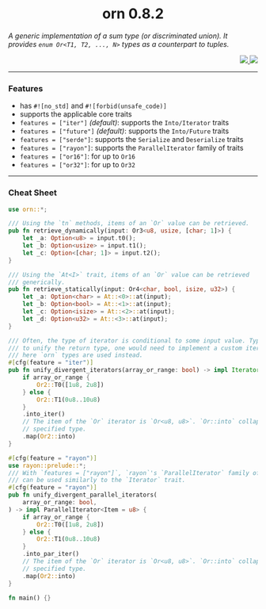 <div align="center"> <h1> orn 0.8.2 </h1> </div>

<p align="center">
    <em> 

A generic implementation of a sum type (or discriminated union). It provides `enum Or<T1, T2, ..., N>` types as a counterpart to tuples.
    </em>
</p>

<div align="right">
    <a href="https://github.com/Magicolo/orn/actions/workflows/test.yml"> <img src="https://github.com/Magicolo/orn/actions/workflows/test.yml/badge.svg"> </a>
    <a href="https://crates.io/crates/orn"> <img src="https://img.shields.io/crates/v/orn.svg"> </a>
</div>

---
### Features
- has `#![no_std]` and `#![forbid(unsafe_code)]`
- supports the applicable core traits
- `features = ["iter"]` *(default)*: supports the `Into/Iterator` traits 
- `features = ["future"]` *(default)*: supports the `Into/Future` traits 
- `features = ["serde"]`: supports the `Serialize` and `Deserialize` traits
- `features = ["rayon"]`: supports the `ParallelIterator` family of traits
- `features = ["or16"]`: for up to `Or16`
- `features = ["or32"]`: for up to `Or32`

---
### Cheat Sheet

```rust
use orn::*;

/// Using the `tn` methods, items of an `Or` value can be retrieved.
pub fn retrieve_dynamically(input: Or3<u8, usize, [char; 1]>) {
    let _a: Option<u8> = input.t0();
    let _b: Option<usize> = input.t1();
    let _c: Option<[char; 1]> = input.t2();
}

/// Using the `At<I>` trait, items of an `Or` value can be retrieved
/// generically.
pub fn retrieve_statically(input: Or4<char, bool, isize, u32>) {
    let _a: Option<char> = At::<0>::at(input);
    let _b: Option<bool> = At::<1>::at(input);
    let _c: Option<isize> = At::<2>::at(input);
    let _d: Option<u32> = At::<3>::at(input);
}

/// Often, the type of iterator is conditional to some input value. Typically,
/// to unify the return type, one would need to implement a custom iterator, but
/// here `orn` types are used instead.
#[cfg(feature = "iter")]
pub fn unify_divergent_iterators(array_or_range: bool) -> impl Iterator<Item = u8> {
    if array_or_range {
        Or2::T0([1u8, 2u8])
    } else {
        Or2::T1(0u8..10u8)
    }
    .into_iter()
    // The item of the `Or` iterator is `Or<u8, u8>`. `Or::into` collapses an `Or` value into a
    // specified type.
    .map(Or2::into)
}

#[cfg(feature = "rayon")]
use rayon::prelude::*;
/// With `features = ["rayon"]`, `rayon`'s `ParallelIterator` family of traits
/// can be used similarly to the `Iterator` trait.
#[cfg(feature = "rayon")]
pub fn unify_divergent_parallel_iterators(
    array_or_range: bool,
) -> impl ParallelIterator<Item = u8> {
    if array_or_range {
        Or2::T0([1u8, 2u8])
    } else {
        Or2::T1(0u8..10u8)
    }
    .into_par_iter()
    // The item of the `Or` iterator is `Or<u8, u8>`. `Or::into` collapses an `Or` value into a
    // specified type.
    .map(Or2::into)
}

fn main() {}

```
